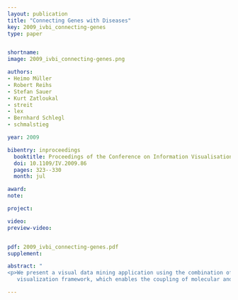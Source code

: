 ```yaml
---
layout: publication
title: "Connecting Genes with Diseases"
key: 2009_ivbi_connecting-genes
type: paper


shortname:
image: 2009_ivbi_connecting-genes.png

authors:
- Heimo Müller
- Robert Reihs
- Stefan Sauer
- Kurt Zatloukal
- streit
- lex
- Bernhard Schlegl
- schmalstieg

year: 2009

bibentry: inproceedings
  booktitle: Proceedings of the Conference on Information Visualisation (IV ’2009)
  doi: 10.1109/IV.2009.86
  pages: 323--330
  month: jul

award: 
note: 

project:

video:
preview-video:


pdf: 2009_ivbi_connecting-genes.pdf
supplement:

abstract: "
<p>We present a visual data mining application using the combination of clinical data, pathways and biomolecular data. Using pathways to navigate and filter the clinical and molecular data allows a more systematic and efficient investigation of problems in modern life science. A multiplicity of hypotheses can be evaluated in the same period of time, enabling a much better exploitation of the data. We present a system for data preprocessing and automatic classification, a set of visualization views and finally the integration of the views in the Caleydo
   visualization framework, which enables the coupling of molecular and a broad spectrum of clinical data. With the help of the Caleydo framework the medical expert can identify connections between genetic parameters, patient subgroups, and drug responses in an intuitive way.</p>"

---
```




